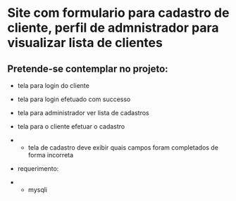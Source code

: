 # Site com formulario para cadastro de cliente, perfil de admnistrador para visualizar lista de clientes

## Pretende-se contemplar no projeto:

* tela para login do cliente
* tela para login efetuado com successo
* tela para administrador ver lista de cadastros
* tela para o cliente efetuar o cadastro
* * tela de cadastro deve exibir quais campos foram completados de forma incorreta

* requerimento:
* * mysqli 

